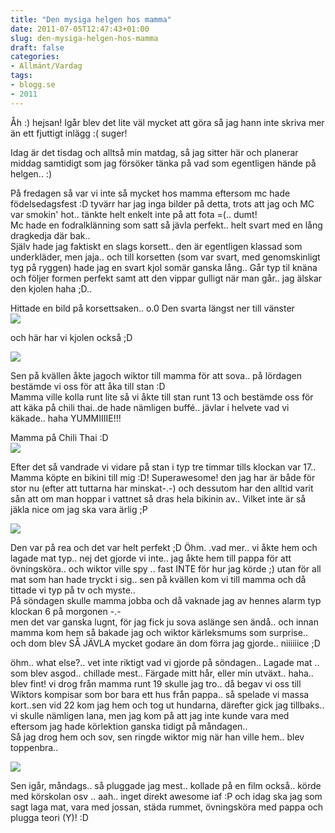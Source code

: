 ```yaml
---
title: "Den mysiga helgen hos mamma"
date: 2011-07-05T12:47:43+01:00
slug: den-mysiga-helgen-hos-mamma
draft: false
categories:
- Allmänt/Vardag
tags:
- blogg.se
- 2011
---
```

Åh :) hejsan! Igår blev det lite väl mycket att göra så jag hann inte skriva mer än ett fjuttigt inlägg :( suger!  
  
Idag är det tisdag och alltså min matdag, så jag sitter här och planerar middag samtidigt som jag försöker tänka på vad som egentligen hände på helgen.. :)  
  
På fredagen så var vi inte så mycket hos mamma eftersom mc hade födelsedagsfest :D tyvärr har jag inga bilder på detta, trots att jag och MC var smokin' hot.. tänkte helt enkelt inte på att fota =(.. dumt!  
Mc hade en fodralklänning som satt så jävla perfekt.. helt svart med en lång dragkedja där bak..  
Själv hade jag faktiskt en slags korsett.. den är egentligen klassad som underkläder, men jaja.. och till korsetten (som var svart, med genomskinligt tyg på ryggen) hade jag en svart kjol somär ganska lång.. Går typ til knäna och följer formen perfekt samt att den vippar gulligt när man går.. jag älskar den kjolen haha ;D..  
  
Hittade en bild på korsettsaken.. o.0 Den svarta längst ner till vänster  
![](/assets/images/blogg.se/dsc03040_149903137.jpg)  
  
och här har vi kjolen också ;D  
  
![](/assets/images/blogg.se/p6120060_155936261.jpg)  
  
Sen på kvällen åkte jagoch wiktor till mamma för att sova.. på lördagen bestämde vi oss för att åka till stan :D  
Mamma ville kolla runt lite så vi åkte till stan runt 13 och bestämde oss för att käka på chili thai..de hade nämligen buffé.. jävlar i helvete vad vi käkade.. haha YUMMIIIIE!!!  
  
Mamma på Chili Thai :D  
![](/assets/images/blogg.se/wp_000939_155936533.jpg)  
  
  
Efter det så vandrade vi vidare på stan i typ tre timmar tills klockan var 17.. Mamma köpte en bikini till mig :D! Superawesome! den jag har är både för stor nu (efter att tuttarna har minskat-.-) och dessutom har den alltid varit sån att om man hoppar i vattnet så dras hela bikinin av.. Vilket inte är så jäkla nice om jag ska vara ärlig ;P  
  
![](/assets/images/blogg.se/wp_000950_155938509.jpg)  
  
  
Den var på rea och det var helt perfekt ;D Öhm. .vad mer.. vi åkte hem och lagade mat typ.. nej det gjorde vi inte.. jag åkte hem till pappa för att övningsköra.. och wiktor ville spy .. fast INTE för hur jag körde ;) utan för all mat som han hade tryckt i sig.. sen på kvällen kom vi till mamma och då tittade vi typ på tv och myste..  
På söndagen skulle mamma jobba och då vaknade jag av hennes alarm typ klockan 6 på morgonen -.-  
men det var ganska lugnt, för jag fick ju sova aslänge sen ändå.. och innan mamma kom hem så bakade jag och wiktor kärleksmums som surprise.. och dom blev SÅ JÄVLA mycket godare än dom förra jag gjorde.. niiiiiice ;D  
  
öhm.. what else?.. vet inte riktigt vad vi gjorde på söndagen.. Lagade mat .. som blev asgod.. chillade mest.. Färgade mitt hår, eller min utväxt.. haha.. blev fint! vi drog från mamma runt 19 skulle jag tro.. då begav vi oss till Wiktors kompisar som bor bara ett hus från pappa.. så spelade vi massa kort..sen vid 22 kom jag hem och tog ut hundarna, därefter gick jag tillbaks.. vi skulle nämligen lana, men jag kom på att jag inte kunde vara med eftersom jag hade körlektion ganska tidigt på måndagen..  
Så jag drog hem och sov, sen ringde wiktor mig när han ville hem.. blev toppenbra..  
  
![](/assets/images/blogg.se/wp_000945_155937431.jpg)  
  
Sen igår, måndags.. så pluggade jag mest.. kollade på en film också.. körde med körskolan osv .. aah.. inget direkt awesome iaf :P och idag ska jag som sagt laga mat, vara med jossan, städa rummet, övningsköra med pappa och plugga teori (Y)! :D